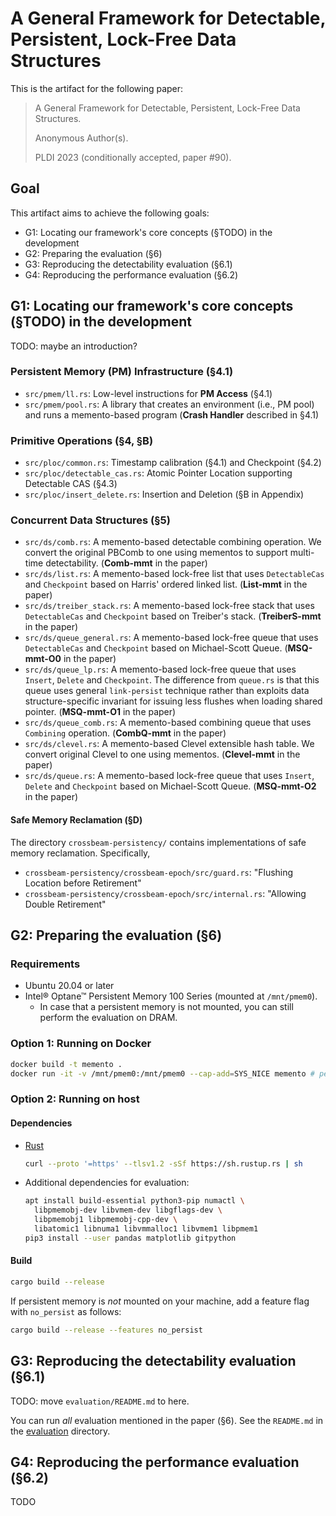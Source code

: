 # A General Framework for Detectable, Persistent, Lock-Free Data Structures

This is the artifact for the following paper:

> A General Framework for Detectable, Persistent, Lock-Free Data Structures.
>
> Anonymous Author(s).
>
> PLDI 2023 (conditionally accepted, paper #90).


## Goal

This artifact aims to achieve the following goals:

- G1: Locating our framework's core concepts (§TODO) in the development
- G2: Preparing the evaluation (§6)
- G3: Reproducing the detectability evaluation (§6.1)
- G4: Reproducing the performance evaluation (§6.2)


## G1: Locating our framework's core concepts (§TODO) in the development

TODO: maybe an introduction?

### Persistent Memory (PM) Infrastructure (§4.1)

- `src/pmem/ll.rs`: Low-level instructions for **PM Access** (§4.1)
- `src/pmem/pool.rs`: A library that creates an environment (i.e., PM pool) and runs a memento-based program (**Crash Handler** described in §4.1)

### Primitive Operations (§4, §B)

- `src/ploc/common.rs`: Timestamp calibration (§4.1) and Checkpoint (§4.2)
- `src/ploc/detectable_cas.rs`: Atomic Pointer Location supporting Detectable CAS (§4.3)
- `src/ploc/insert_delete.rs`: Insertion and Deletion (§B in Appendix)

### Concurrent Data Structures (§5)

- `src/ds/comb.rs`: A memento-based detectable combining operation. We convert the original PBComb to one using mementos to support multi-time detectability. (**Comb-mmt** in the paper)
- `src/ds/list.rs`: A memento-based lock-free list that uses `DetectableCas` and `Checkpoint` based on Harris' ordered linked list. (**List-mmt** in the paper)
- `src/ds/treiber_stack.rs`: A memento-based lock-free stack that uses `DetectableCas` and `Checkpoint` based on Treiber's stack. (**TreiberS-mmt** in the paper)
- `src/ds/queue_general.rs`: A memento-based lock-free queue that uses `DetectableCas` and `Checkpoint` based on Michael-Scott Queue. (**MSQ-mmt-O0** in the paper)
- `src/ds/queue_lp.rs`: A memento-based lock-free queue that uses `Insert`, `Delete` and `Checkpoint`. The difference from `queue.rs` is that this queue uses general `link-persist` technique rather than exploits data structure-specific invariant for issuing less flushes when loading shared pointer. (**MSQ-mmt-O1** in the paper)
- `src/ds/queue_comb.rs`: A memento-based combining queue that uses `Combining` operation. (**CombQ-mmt** in the paper)
- `src/ds/clevel.rs`: A memento-based Clevel extensible hash table. We convert original Clevel to one using mementos. (**Clevel-mmt** in the paper)
- `src/ds/queue.rs`: A memento-based lock-free queue that uses `Insert`, `Delete` and `Checkpoint` based on Michael-Scott Queue. (**MSQ-mmt-O2** in the paper)

#### Safe Memory Reclamation (§D)

The directory `crossbeam-persistency/` contains implementations of safe memory reclamation. Specifically,

- `crossbeam-persistency/crossbeam-epoch/src/guard.rs`: "Flushing Location before Retirement"
- `crossbeam-persistency/crossbeam-epoch/src/internal.rs`: "Allowing Double Retirement"


## G2: Preparing the evaluation (§6)

### Requirements

- Ubuntu 20.04 or later
- Intel® Optane™ Persistent Memory 100 Series (mounted at `/mnt/pmem0`).
  + In case that a persistent memory is not mounted, you can still perform the evaluation on DRAM.


### Option 1: Running on Docker

```sh
docker build -t memento .
docker run -it -v /mnt/pmem0:/mnt/pmem0 --cap-add=SYS_NICE memento # persistent memory must be mounted at /mnt/pmem0
```

### Option 2: Running on host

#### Dependencies

- [Rust](https://www.rust-lang.org/)

  ```sh
  curl --proto '=https' --tlsv1.2 -sSf https://sh.rustup.rs | sh
  ```

- Additional dependencies for evaluation:

  ```sh
  apt install build-essential python3-pip numactl \
    libpmemobj-dev libvmem-dev libgflags-dev \
    libpmemobj1 libpmemobj-cpp-dev \
    libatomic1 libnuma1 libvmmalloc1 libvmem1 libpmem1
  pip3 install --user pandas matplotlib gitpython
  ```

#### Build

```sh
cargo build --release
```

If persistent memory is *not* mounted on your machine, add a feature flag with `no_persist` as follows:

```sh
cargo build --release --features no_persist
```


## G3: Reproducing the detectability evaluation (§6.1)

TODO: move `evaluation/README.md` to here.

You can run *all* evaluation mentioned in the paper (§6).
See the `README.md` in the [evaluation](./evaluation) directory.

## G4: Reproducing the performance evaluation (§6.2)

TODO
